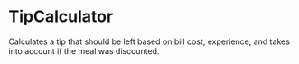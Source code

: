 # TipCalculator
Calculates a tip that should be left based on bill cost, experience, and takes into account if the meal was discounted.
